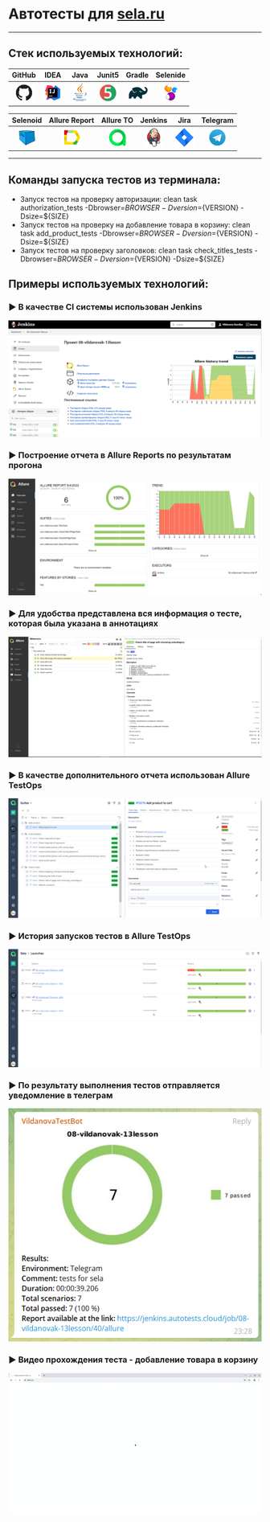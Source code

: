 # Автотесты для [sela.ru](https://www.sela.ru/)

___

## Стек используемых технологий:

| GitHub | IDEA | Java | Junit5 | Gradle | Selenide |
|:------:|:----:|:----:|:------:|:------:|:--------:|
| <img src="images/GitHub.svg" width="40" height="40"> | <img src="images/IDEA.svg" width="40" height="40"> | <img src="images/JAVA.svg" width="40" height="40"> | <img src="images/Junit5.svg" width="40" height="40"> | <img src="images/Gradle.svg" width="40" height="40"> | <img src="images/Selenide.svg" width="40" height="40"> |

| Selenoid | Allure Report | Allure TO | Jenkins | Jira | Telegram |
|:--------:|:-------------:|:---------:|:-------:|:----:|:--------:|
| <img src="images/Selenoid.svg" width="40" height="40"> | <img src="images/Allure Report.svg" width="40" height="40"> | <img src="images/Allure TestOps.svg" width="40" height="40"> | <img src="images/Jenkins.svg" width="40" height="40"> | <img src="images/Jira.svg" width="40" height="40"> | <img src="images/Telegram.svg" width="40" height="40"> |

___

## Команды запуска тестов из терминала:

- Запуск тестов на проверку авторизации: 
  clean task authorization_tests -Dbrowser=${BROWSER} -Dversion=${VERSION}
  -Dsize=${SIZE}
- Запуск тестов на проверку на добавление товара в корзину: 
  clean task add_product_tests -Dbrowser=${BROWSER}
  -Dversion=${VERSION} -Dsize=${SIZE}
- Запуск тестов на проверку заголовков: 
   clean task check_titles_tests -Dbrowser=${BROWSER} -Dversion=${VERSION}
  -Dsize=${SIZE}

## Примеры используемых технологий:

### :arrow_forward: В качестве CI системы использован Jenkins

![](images/mainJenkins.png)

### :arrow_forward: Построение отчета в Allure Reports по результатам прогона

![](images/mainAllure.png)

### :arrow_forward: Для удобства представлена вся информация о тесте, которая была указана в аннотациях

![](images/aboutTestAllure.png)

### :arrow_forward: В качестве дополнительного отчета использован Allure TestOps

![](images/testOps.png)

### :arrow_forward: История запусков тестов в Allure TestOps

![](images/launches.png)

### :arrow_forward: По результату выполнения тестов отправляется уведомление в телеграм

![](images/telegram.png)

### :arrow_forward: Видео прохождения теста - добавление товара в корзину

![](images/testExample.gif)